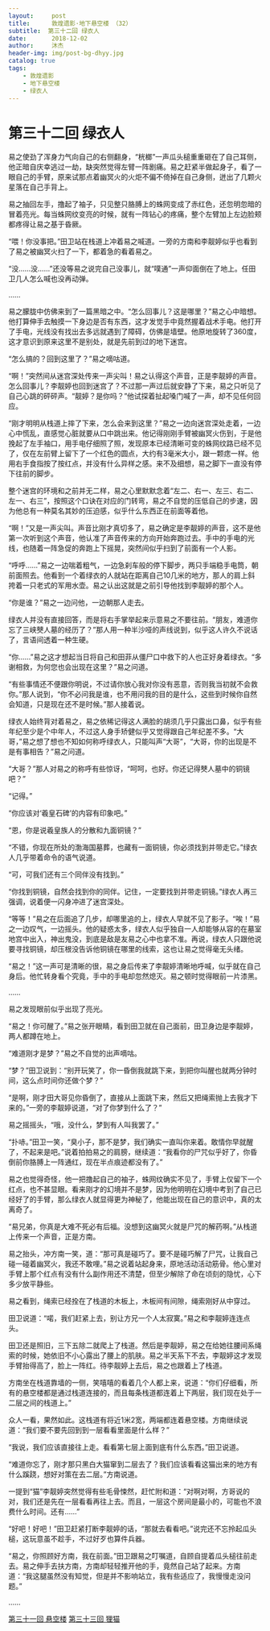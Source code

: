 ```yaml
---
layout:     post
title:      敦煌遗影·地下悬空楼 （32）
subtitle:  第三十二回 绿衣人
date:       2018-12-02
author:     沐杰
header-img: img/post-bg-dhyy.jpg
catalog: true
tags:
    - 敦煌遗影
    - 地下悬空楼
    - 绿衣人
---
```

# 第三十二回 绿衣人

易之使劲了浑身力气向自己的右侧翻身，“桄榔”一声瓜头槌重重砸在了自己耳侧，他正暗自庆幸逃过一劫，缺突然觉得左臂一阵剧痛。易之赶紧半做起身子，看了一眼自己的手臂，原来试那点着幽冥火的火炬不偏不倚掉在自己身侧，迸出了几颗火星落在自己手背上。

易之抽回左手，撸起了袖子，只见整只胳膊上的蛛网变成了赤红色，还忽明忽暗的冒着亮光。每当蛛网纹变亮的时候，就有一阵钻心的疼痛，整个左臂加上左边脸颊都疼得让易之基于昏厥。

“喂！你没事把。”田卫站在栈道上冲着易之喊道。一旁的方南和李靓婷似乎也看到了易之被幽冥火扫了一下，都着急的看着易之。

“没……没……”还没等易之说完自己没事儿，就“噗通”一声仰面倒在了地上。任田卫几人怎么喊也没再动弹。

……

易之朦胧中仿佛来到了一篇黑暗之中。“怎么回事儿？这是哪里？”易之心中暗想。他打算伸手去触摸一下身边是否有东西，这才发觉手中竟然握着战术手电。他打开了手电，光线没有找出去多远就遇到了障碍，仿佛是墙壁。他原地旋转了360度，这才意识到原来这里不是别处，就是先前到过的地下迷宫。

“怎么搞的？回到这里了？”易之嘀咕道。

“啊！”突然间从迷宫深处传来一声尖叫！易之认得这个声音，正是李靓婷的声音。怎么回事儿？李靓婷也回到迷宫了？不过那一声过后就安静了下来，易之只听见了自己心跳的砰砰声。“靓婷？是你吗？”他试探着扯起嗓门喊了一声，却不见任何回应。

“刚才明明从栈道上摔了下来，怎么会来到这里？”易之一边向迷宫深处走着，一边心中慌乱，直感觉心脏就要从口中跳出来。他记得刚刚手臂被幽冥火伤到，于是他挽起了左手袖口，用手电仔细照了照，发现原本已经清晰可变的蛛网纹路已经不见了，仅在左前臂上留下了一个红色的圆点，大约有3毫米大小，跟一颗痣一样。他用右手食指按了按红点，并没有什么异样之感。来不及细想，易之脚下一直没有停下往前的脚步。

整个迷宫的环境和之前并无二样，易之心里默默念着“左二、右一、左三、右二、左一、右三”，按照这个口诀在对应的门转弯，易之不自觉的压低自己的步速，因为他总有一种莫名其妙的压迫感，似乎什么东西正在前面等着他。

“啊！”又是一声尖叫。声音比刚才真切多了，易之确定是李靓婷的声音，这不是他第一次听到这个声音，他认准了声音传来的方向开始奔跑过去。手中的手电的光线，也随着一阵急促的奔跑上下摇晃，突然间似乎扫到了前面有一个人影。

“呼呼……”易之一边喘着粗气，一边急刹车般的停下脚步，两只手端稳手电筒，朝前面照去。他看到一个着绿衣的人就站在距离自己10几米的地方，那人的肩上斜挎着一只老式的军用水壶。易之认出这就是之前引导他找到李靓婷的那个人。

“你是谁？”易之一边问他，一边朝那人走去。

绿衣人并没有直接回答，而是将右手掌举起来示意易之不要往前。“朋友，难道你忘了三峡僰人墓的经历了？”那人用一种半沙哑的声线说到，似乎这人许久不说话了，言语间透着一种生硬。

“你……”易之这才想起当日将自己和田菲从僵尸口中救下的人也正好身着绿衣。“多谢相救，为何您也会出现在这里？”易之问道。

“有些事情还不便跟你明说，不过请你放心我对你没有恶意，否则我当初就不会救你。”那人说到，“你不必问我是谁，也不用问我的目的是什么，这些到时候你自然会知道，只是现在还不是时候。”那人接着说。

绿衣人始终背对着易之，易之依稀记得这人满脸的胡须几乎只露出口鼻，似乎有些年纪至少是个中年人，不过这人身手矫健似乎又觉得跟自己年纪差不多。“大哥，”易之想了想也不知如何称呼绿衣人，只能叫声“大哥”，“大哥，你的出现是不是有事相告？”易之问道。

“大哥？”那人对易之的称呼有些惊讶，“呵呵，也好。你还记得僰人墓中的铜镜吧？”

“记得。”

“你应该对‘羲皇石碑’的内容有印象吧。”

“恩，你是说羲皇族人的分散和九面铜镜？”

“不错，你现在所处的渤海国墓葬，也藏有一面铜镜，你必须找到并带走它。”绿衣人几乎带着命令的语气说道。

“可，可我们还有三个同伴没有找到。”

“你找到铜镜，自然会找到你的同伴。记住，一定要找到并带走铜镜。”绿衣人再三强调，说着便一闪身冲进了迷宫深处。

“等等！”易之在后面追了几步，却哪里追的上，绿衣人早就不见了影子。“唉！”易之一边叹气，一边摇头。他的疑惑太多，绿衣人似乎独自一人却能够从容的在墓室地宫中出入，神出鬼没，到底是敌是友易之心中也拿不准。再说，绿衣人只跟他说要寻找铜镜，却压根没告诉他铜镜在哪里的线索，这也让易之觉得毫无头绪。

“易之！”这一声可是清晰的很，易之身后传来了李靓婷清晰地呼喊，似乎就在自己身后。他忙转身看个究竟，手中的手电却忽然熄灭。易之顿时觉得眼前一片漆黑。

……

易之发现眼前似乎出现了亮光。

“易之！你可醒了。”易之张开眼睛，看到田卫就在自己面前，田卫身边是李靓婷，两人都蹲在地上。

“难道刚才是梦？”易之不自觉的出声嘀咕。

“梦？”田卫说到：“别开玩笑了，你一昏倒我就跳下来，到把你叫醒也就两分钟时间，这么点时间你还做个梦？”

“是啊，刚才田大哥见你昏倒了，直接从上面跳下来，然后又把绳索抛上去我才下来的。”一旁的李靓婷说道，“对了你梦到什么了？”

易之摇摇头，“哦，没什么，梦到有人叫我罢了。”

“扑哧。”田卫一笑，“臭小子，那不是梦，我们确实一直叫你来着。敢情你早就醒了，不起来是吧。”说着拍拍易之的肩膀，继续道：“我看你的尸咒似乎好了，你昏倒前你胳膊上一阵通红，现在半点痕迹都没有了。”

易之也觉得奇怪，他一把撸起自己的袖子，蛛网纹确实不见了，手臂上仅留下一个红点，也不甚显眼。看来刚才的幻境并不是梦，因为他明明在幻境中考到了自己已经好了的手臂，那么绿衣人就显得更为神秘了，他能出现在自己的意识中，真的太离奇了。

“易兄弟，你真是大难不死必有后福。没想到这幽冥火就是尸咒的解药啊。”从栈道上传来一个声音，正是方南。

易之抬头，冲方南一笑，道：“那可真是碰巧了。要不是碰巧解了尸咒，让我自己碰一碰着幽冥火，我还不敢哩。”易之说着站起身来，原地活动活动筋骨。他心里对手臂上那个红点有没有什么副作用还不清楚，但至少解除了命在顷刻的隐忧，心下多少放平静些。

易之看到，绳索已经拴在了栈道的木板上，木板间有间隙，绳索刚好从中穿过。

田卫说道：“喏，我们赶紧上去，别让方兄一个人太寂寞。”易之和李靓婷连连点头。

田卫还是照旧，三下五除二就爬上了栈道。然后是李靓婷，易之在给她往腰间系绳索的时候，她依旧不小心露出了腰上的肌肤。易之半天系下不去，李靓婷这才发现手臂抬得高了，脸上一阵红。待李靓婷上去后，易之也跟着上了栈道。

方南坐在栈道靠墙的一侧，笑嘻嘻的看着几个人都上来，说道：“你们仔细看，所有的悬空楼都是通过栈道连接的，而且每条栈道都连着上下两层，我们现在处于一二层之间的栈道上。”

众人一看，果然如此。这栈道有将近1米2宽，两端都连着悬空楼。方南继续说道：“我们要不要先回到到一层看看里面是什么样？”

“我说，我们应该直接往上走。看看第七层上面到底有什么东西。”田卫说道。

“难道你忘了，刚才那只黑白大猫窜到二层去了？我们应该看看这猫出来的地方有什么蹊跷，想好对策在去二层。”方南说道。

一提到“猫”李靓婷突然觉得有些毛骨悚然，赶忙附和道：“对啊对啊，方哥说的对，我们还是先在一层看看再往上去。而且，一层这个房间是最小的，可能也不浪费什么时间。还有……”

“好吧！好吧！”田卫赶紧打断李靓婷的话，“那就去看看吧。”说完还不忘拎起瓜头槌，这玩意虽不趁手，不过好歹也算件兵器。

“易之，你照顾好方南，我在前面。”田卫跟易之叮嘱道，自顾自提着瓜头槌往前走去。易之伸手去扶方南，方南却轻轻推开他的手，竟然自己站了起来。方南道：“我这腿虽然没有知觉，但是并不影响站立，我有些适应了，我慢慢走没问题。”

……

[第三十一回 悬空楼](http://www.jianshu.com/p/41c2485c128b)
[第三十三回 狸猫](http://www.jianshu.com/p/2f1dd6c1ec3e)

